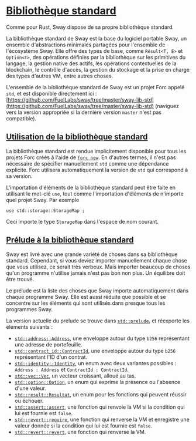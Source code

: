 [Bibliothèque standard](#standard-library)
=====================================

Comme pour Rust, Sway dispose de sa propre bibliothèque standard.

La bibliothèque standard de Sway est la base du logiciel portable Sway, un ensemble d'abstractions minimales partagées pour l'ensemble de l'écosystème Sway. Elle offre des types de base, comme `Résult<T, E>` et `Option<T>`, des opérations définies par la bibliothèque sur les primitives du langage, la gestion native des actifs, les opérations contextuelles de la blockchain, le contrôle d'accès, la gestion du stockage et la prise en charge des types d'autres VM, entre autres choses.

L'ensemble de la bibliothèque standard de Sway est un projet Forc appelé `std`, et est disponible directement ici : [https://github.com/FuelLabs/sway/tree/master/sway-lib-std](https://github.com/FuelLabs/sway/tree/master/sway-lib-std) (naviguez vers la version appropriée si la dernière version `master` n'est pas compatible).

[Utilisation de la bibliothèque standard](#using-the-standard-library)
---------------------------------------------------------

La bibliothèque standard est rendue implicitement disponible pour tous les projets Forc créés à l'aide de [`forc new`](../forc/commands/forc_new.html). En d'autres termes, il n'est pas nécessaire de spécifier manuellement `std` comme une dépendance explicite. Forc utilisera automatiquement la version de `std` qui correspond à sa version.

L'importation d'éléments de la bibliothèque standard peut être faite en utilisant le mot-clé `use`, tout comme l'importation d'éléments de n'importe quel projet Sway. Par exemple

    use std::storage::StorageMap ;
    

Ceci importe le type `StorageMap` dans l'espace de nom courant.

[Prélude à la bibliothèque standard](#standard-library-prelude)
-----------------------------------------------------

Sway est livré avec une grande variété de choses dans sa bibliothèque standard. Cependant, si vous deviez importer manuellement chaque chose que vous utilisez, ce serait très verbeux. Mais importer beaucoup de choses qu'un programme n'utilise jamais n'est pas bon non plus. Un équilibre doit être trouvé.

Le prélude est la liste des choses que Sway importe automatiquement dans chaque programme Sway. Elle est aussi réduite que possible et se concentre sur les éléments qui sont utilisés dans presque tous les programmes Sway.

La version actuelle du prelude se trouve dans [`std::prelude`](https://github.com/FuelLabs/sway/blob/master/sway-lib-std/src/prelude.sw), et réexporte les éléments suivants :

* [`std::address::Address`](https://github.com/FuelLabs/sway/blob/master/sway-lib-std/src/address.sw), une enveloppe autour du type `b256` représentant une adresse de portefeuille.
* [`std::contract_id::ContractId`](https://github.com/FuelLabs/sway/blob/master/sway-lib-std/src/contract_id.sw), une enveloppe autour du type `b256` représentant l'ID d'un contrat.
* [`std::identity::Identity`](https://github.com/FuelLabs/sway/blob/master/sway-lib-std/src/identity.sw), un enum avec deux variantes possibles : `Address : Address` et `ContractId : ContractId`.
* [`std::vec::Vec`](https://github.com/FuelLabs/sway/blob/master/sway-lib-std/src/vec.sw), un vecteur croissant, alloué au tas.
* [`std::option::Option`](https://github.com/FuelLabs/sway/blob/master/sway-lib-std/src/option.sw), un enum qui exprime la présence ou l'absence d'une valeur.
* [`std::result::Resultat`](https://github.com/FuelLabs/sway/blob/master/sway-lib-std/src/result.sw), un enum pour les fonctions qui peuvent réussir ou échouer.
* [`std::assert::assert`](https://github.com/FuelLabs/sway/blob/master/sway-lib-std/src/assert.sw), une fonction qui renvoie la VM si la condition qui lui est fournie est `false`.
* [`std::revert::require`](https://github.com/FuelLabs/sway/blob/master/sway-lib-std/src/revert.sw), une fonction qui renverse la VM et enregistre une valeur donnée si la condition qui lui est fournie est `false`.
* [`std::revert::revert`](https://github.com/FuelLabs/sway/blob/master/sway-lib-std/src/revert.sw), une fonction qui renverse la VM.